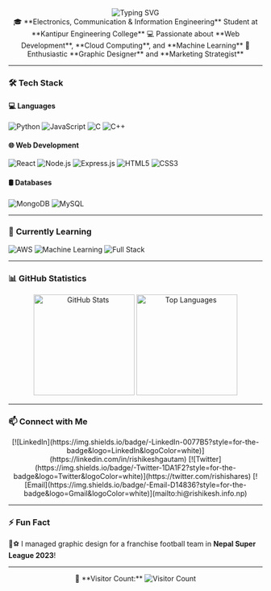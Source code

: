 <div align="center">
  <img src="https://readme-typing-svg.herokuapp.com?font=Fira+Code&weight=500&size=35&pause=1000&color=6AD3F7&center=true&vCenter=true&width=600&height=80&lines=Hi+%F0%9F%91%8B%2C+I'm+Rishikesh!;Full+Stack+Developer+%7C+Electronics+Engineering+Student" alt="Typing SVG" />
</div>

<div align="center">
  🎓 **Electronics, Communication & Information Engineering** Student at **Kantipur Engineering College**  
  💻 Passionate about **Web Development**, **Cloud Computing**, and **Machine Learning**  
  🎨 Enthusiastic **Graphic Designer** and **Marketing Strategist**  
</div>

---

### 🛠️ **Tech Stack**

#### 💻 **Languages**
![Python](https://img.shields.io/badge/-Python-3776AB?style=for-the-badge&logo=Python&logoColor=white)
![JavaScript](https://img.shields.io/badge/-JavaScript-F7DF1E?style=for-the-badge&logo=JavaScript&logoColor=black)
![C](https://img.shields.io/badge/-C-00599C?style=for-the-badge&logo=C&logoColor=white)
![C++](https://img.shields.io/badge/-C++-00599C?style=for-the-badge&logo=C%2B%2B&logoColor=white)

#### 🌐 **Web Development**
![React](https://img.shields.io/badge/-React-61DAFB?style=for-the-badge&logo=react&logoColor=black)
![Node.js](https://img.shields.io/badge/-Node.js-339933?style=for-the-badge&logo=node.js&logoColor=white)
![Express.js](https://img.shields.io/badge/-Express.js-000000?style=for-the-badge&logo=express&logoColor=white)
![HTML5](https://img.shields.io/badge/-HTML5-E34F26?style=for-the-badge&logo=html5&logoColor=white)
![CSS3](https://img.shields.io/badge/-CSS3-1572B6?style=for-the-badge&logo=css3&logoColor=white)

#### 🛢️ **Databases**
![MongoDB](https://img.shields.io/badge/-MongoDB-47A248?style=for-the-badge&logo=mongodb&logoColor=white)
![MySQL](https://img.shields.io/badge/-MySQL-4479A1?style=for-the-badge&logo=mysql&logoColor=white)

---

### 🌱 **Currently Learning**
![AWS](https://img.shields.io/badge/-AWS-232F3E?style=for-the-badge&logo=amazon-aws&logoColor=white)
![Machine Learning](https://img.shields.io/badge/-Machine_Learning-FF6F00?style=for-the-badge&logo=tensorflow&logoColor=white)
![Full Stack](https://img.shields.io/badge/-Full_Stack-61DAFB?style=for-the-badge&logo=react&logoColor=black)

---

### 📊 **GitHub Statistics**
<div align="center">
  <img src="https://github-readme-stats.vercel.app/api?username=rishicares&show_icons=true&theme=tokyonight&hide_border=true&bg_color=0D1117" alt="GitHub Stats" height="200"/>
  <img src="https://github-readme-stats.vercel.app/api/top-langs/?username=rishicares&layout=compact&theme=tokyonight&hide_border=true&bg_color=0D1117" alt="Top Languages" height="200"/>
</div>

---

### 📫 **Connect with Me**
<div align="center">
  [![LinkedIn](https://img.shields.io/badge/-LinkedIn-0077B5?style=for-the-badge&logo=LinkedIn&logoColor=white)](https://linkedin.com/in/rishikeshgautam)
  [![Twitter](https://img.shields.io/badge/-Twitter-1DA1F2?style=for-the-badge&logo=Twitter&logoColor=white)](https://twitter.com/rishishares)
  [![Email](https://img.shields.io/badge/-Email-D14836?style=for-the-badge&logo=Gmail&logoColor=white)](mailto:hi@rishikesh.info.np)
</div>

---

### ⚡ **Fun Fact**
🎨⚽ I managed graphic design for a franchise football team in **Nepal Super League 2023**!

---

<div align="center">
  👀 **Visitor Count:**  
  <img src="https://profile-counter.glitch.me/rishicares/count.svg" alt="Visitor Count" />
</div>
